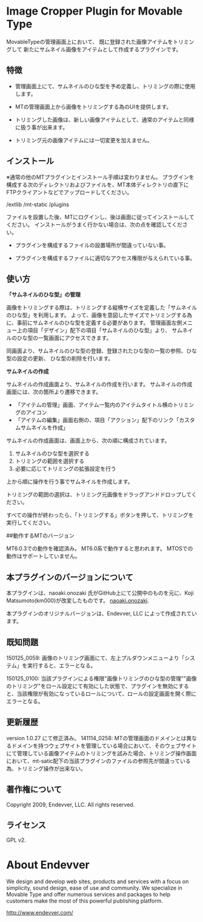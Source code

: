 # Image Cropper Plugin for Movable Type #

MovableTypeの管理画面上において、 既に登録された画像アイテムをトリミングして
新たにサムネイル画像をアイテムとして作成するプラグインです。

## 特徴 ##

* 管理画面上にて、サムネイルのひな型を予め定義し、トリミングの際に使用します。

* MTの管理画面上から画像をトリミングする為のUIを提供します。

* トリミングした画像は、新しい画像アイテムとして、通常のアイテムと同様に扱う事が出来ます。

* トリミング元の画像アイテムには一切変更を加えません。

## インストール ##

※通常の他のMTプラグインとインストール手順は変わりません。
プラグインを構成する次のディレクトリおよびファイルを、MT本体ディレクトリの直下にFTPクライアントなどでアップロードしてください。

/extlib
/mt-static
/plugins

ファイルを設置した後、MTにログインし、後は画面に従ってインストールしてください。
インストールがうまく行かない場合は、次の点を確認してください。

* プラグインを構成するファイルの設置場所が間違っていない事。

* プラグインを構成するファイルに適切なアクセス権限が与えられている事。

## 使い方 ##

**「サムネイルのひな型」の管理**

画像をトリミングする際は、トリミングする縦横サイズを定義した「サムネイルのひな型」を利用します。
よって、画像を意図したサイズでトリミングする為に、事前にサムネイルのひな型を定義する必要があります。
管理画面左側メニュー上の項目「デザイン」配下の項目「サムネイルのひな型」より、
サムネイルのひな型の一覧画面にアクセスできます。

同画面より、サムネイルのひな型の登録、登録されたひな型の一覧の参照、ひな型の設定の更新、
ひな型の削除を行います。

**サムネイルの作成**

サムネイルの作成画面より、サムネイルの作成を行います。
サムネイルの作成画面には、次の箇所より遷移できます。

* 「アイテムの管理」画面、アイテム一覧内のアイテムタイトル横のトリミングのアイコン
* 「アイテムの編集」画面右側の、項目「アクション」配下のリンク「カスタムサムネイルを作成」

サムネイルの作成画面は、画面上から、次の順に構成されています。

1. サムネイルのひな型を選択する
2. トリミングの範囲を選択する
3. 必要に応じてトリミングの拡張設定を行う

上から順に操作を行う事でサムネイルを作成します。

トリミングの範囲の選択は、トリミング元画像をドラッグアンドドロップしてください。

すべての操作が終わったら、「トリミングする」ボタンを押して、トリミングを実行してください。

##動作するMTのバージョン

MT6.0.3での動作を確認済み。
MT6.0系で動作すると思われます。
MTOSでの動作はサポートしていません。

## 本プラグインのバージョンについて

本プラグインは、naoaki.onozaki 氏がGitHub上にて公開中のものを元に、Koji Matsumoto(km000)が改変したものです。
 [naoaki.onozaki](https://github.com/naoaki011).

本プラグインのオリジナルバージョンは、Endevver, LLC によって作成されています。


## 既知問題

150125_0059:
画像のトリミング画面にて、左上プルダウンメニューより「システム」を実行すると、エラーとなる。

150125_0100:
当該プラグインによる権限"画像トリミングのひな型の管理""画像のトリミング"をロール設定にて有効にした状態で、プラグインを無効にすると、当該権限が有効になっているロールについて、ロールの設定画面を開く際にエラーとなる。

## 更新履歴

version 1.0.27 にて修正済み。
141114_0258:
MTの管理画面のドメインとは異なるドメインを持つウェブサイトを管理している場合において、そのウェブサイトにて管理している画像アイテムのトリミングを試みた場合、トリミング操作画面において、mt-satic配下の当該プラグインのファイルの参照先が間違っている為、トリミング操作が出来ない。


## 著作権について ##

Copyright 2009, Endevver, LLC. All rights reserved.

## ライセンス ##

GPL v2.

# About Endevver #

We design and develop web sites, products and services with a focus on 
simplicity, sound design, ease of use and community. We specialize in 
Movable Type and offer numerous services and packages to help customers 
make the most of this powerful publishing platform.

http://www.endevver.com/
